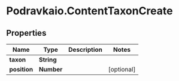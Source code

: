 # Podravkaio.ContentTaxonCreate

## Properties
Name | Type | Description | Notes
------------ | ------------- | ------------- | -------------
**taxon** | **String** |  | 
**position** | **Number** |  | [optional] 


